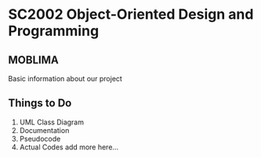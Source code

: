 # SC2002 Object-Oriented Design and Programming
## MOBLIMA

Basic information about our project

## Things to Do
1. UML Class Diagram
2. Documentation
3. Pseudocode
4. Actual Codes
add more here...
